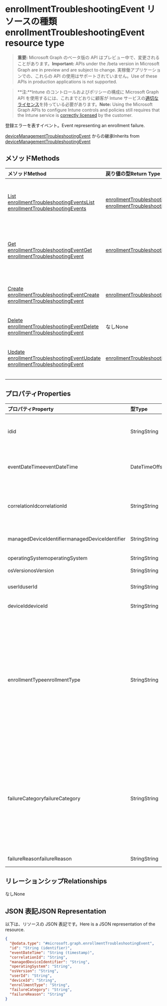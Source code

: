 # <a name="enrollmenttroubleshootingevent-resource-type"></a><span data-ttu-id="b6980-101">enrollmentTroubleshootingEvent リソースの種類</span><span class="sxs-lookup"><span data-stu-id="b6980-101">enrollmentTroubleshootingEvent resource type</span></span>

> <span data-ttu-id="b6980-102">**重要:** Microsoft Graph のベータ版の API はプレビュー中で、変更されることがあります。</span><span class="sxs-lookup"><span data-stu-id="b6980-102">**Important:** APIs under the /beta version in Microsoft Graph are in preview and are subject to change.</span></span> <span data-ttu-id="b6980-103">実稼働アプリケーションでの、これらの API の使用はサポートされていません。</span><span class="sxs-lookup"><span data-stu-id="b6980-103">Use of these APIs in production applications is not supported.</span></span>

> <span data-ttu-id="b6980-104">**注:**Intune のコントロールおよびポリシーの構成に Microsoft Graph API を使用するには、これまでどおりに顧客が Intune サービスの[適切なライセンス](https://go.microsoft.com/fwlink/?linkid=839381)を持っている必要があります。</span><span class="sxs-lookup"><span data-stu-id="b6980-104">**Note:** Using the Microsoft Graph APIs to configure Intune controls and policies still requires that the Intune service is [correctly licensed](https://go.microsoft.com/fwlink/?linkid=839381) by the customer.</span></span>

<span data-ttu-id="b6980-105">登録エラーを表すイベント。</span><span class="sxs-lookup"><span data-stu-id="b6980-105">Event representing an enrollment failure.</span></span>

<span data-ttu-id="b6980-106">[deviceManagementTroubleshootingEvent](../resources/intune_troubleshooting_devicemanagementtroubleshootingevent.md) からの継承</span><span class="sxs-lookup"><span data-stu-id="b6980-106">Inherits from [deviceManagementTroubleshootingEvent](../resources/intune_troubleshooting_devicemanagementtroubleshootingevent.md)</span></span>

## <a name="methods"></a><span data-ttu-id="b6980-107">メソッド</span><span class="sxs-lookup"><span data-stu-id="b6980-107">Methods</span></span>
|<span data-ttu-id="b6980-108">メソッド</span><span class="sxs-lookup"><span data-stu-id="b6980-108">Method</span></span>|<span data-ttu-id="b6980-109">戻り値の型</span><span class="sxs-lookup"><span data-stu-id="b6980-109">Return Type</span></span>|<span data-ttu-id="b6980-110">説明</span><span class="sxs-lookup"><span data-stu-id="b6980-110">Description</span></span>|
|:---|:---|:---|
|[<span data-ttu-id="b6980-111">List enrollmentTroubleshootingEvents</span><span class="sxs-lookup"><span data-stu-id="b6980-111">List enrollmentTroubleshootingEvents</span></span>](../api/intune_troubleshooting_enrollmenttroubleshootingevent_list.md)|<span data-ttu-id="b6980-112">[enrollmentTroubleshootingEvent](../resources/intune_troubleshooting_enrollmenttroubleshootingevent.md) コレクション</span><span class="sxs-lookup"><span data-stu-id="b6980-112">[enrollmentTroubleshootingEvent](../resources/intune_troubleshooting_enrollmenttroubleshootingevent.md) collection</span></span>|<span data-ttu-id="b6980-113">[enrollmentTroubleshootingEvent](../resources/intune_troubleshooting_enrollmenttroubleshootingevent.md) オブジェクトのプロパティとリレーションシップをリストします。</span><span class="sxs-lookup"><span data-stu-id="b6980-113">List properties and relationships of the [enrollmentTroubleshootingEvent](../resources/intune_troubleshooting_enrollmenttroubleshootingevent.md) objects.</span></span>|
|[<span data-ttu-id="b6980-114">Get enrollmentTroubleshootingEvent</span><span class="sxs-lookup"><span data-stu-id="b6980-114">Get enrollmentTroubleshootingEvent</span></span>](../api/intune_troubleshooting_enrollmenttroubleshootingevent_get.md)|[<span data-ttu-id="b6980-115">enrollmentTroubleshootingEvent</span><span class="sxs-lookup"><span data-stu-id="b6980-115">enrollmentTroubleshootingEvent</span></span>](../resources/intune_troubleshooting_enrollmenttroubleshootingevent.md)|<span data-ttu-id="b6980-116">[enrollmentTroubleshootingEvent](../resources/intune_troubleshooting_enrollmenttroubleshootingevent.md) オブジェクトのプロパティとリレーションシップを読み取ります。</span><span class="sxs-lookup"><span data-stu-id="b6980-116">Read properties and relationships of the [enrollmentTroubleshootingEvent](../resources/intune_troubleshooting_enrollmenttroubleshootingevent.md) object.</span></span>|
|[<span data-ttu-id="b6980-117">Create enrollmentTroubleshootingEvent</span><span class="sxs-lookup"><span data-stu-id="b6980-117">Create enrollmentTroubleshootingEvent</span></span>](../api/intune_troubleshooting_enrollmenttroubleshootingevent_create.md)|[<span data-ttu-id="b6980-118">enrollmentTroubleshootingEvent</span><span class="sxs-lookup"><span data-stu-id="b6980-118">enrollmentTroubleshootingEvent</span></span>](../resources/intune_troubleshooting_enrollmenttroubleshootingevent.md)|<span data-ttu-id="b6980-119">新しい [enrollmentTroubleshootingEvent](../resources/intune_troubleshooting_enrollmenttroubleshootingevent.md) オブジェクトを作成します。</span><span class="sxs-lookup"><span data-stu-id="b6980-119">Create a new [enrollmentTroubleshootingEvent](../resources/intune_troubleshooting_enrollmenttroubleshootingevent.md) object.</span></span>|
|[<span data-ttu-id="b6980-120">Delete enrollmentTroubleshootingEvent</span><span class="sxs-lookup"><span data-stu-id="b6980-120">Delete enrollmentTroubleshootingEvent</span></span>](../api/intune_troubleshooting_enrollmenttroubleshootingevent_delete.md)|<span data-ttu-id="b6980-121">なし</span><span class="sxs-lookup"><span data-stu-id="b6980-121">None</span></span>|<span data-ttu-id="b6980-122">[enrollmentTroubleshootingEvent](../resources/intune_troubleshooting_enrollmenttroubleshootingevent.md) を削除します。</span><span class="sxs-lookup"><span data-stu-id="b6980-122">Deletes a [enrollmentTroubleshootingEvent](../resources/intune_troubleshooting_enrollmenttroubleshootingevent.md).</span></span>|
|[<span data-ttu-id="b6980-123">Update enrollmentTroubleshootingEvent</span><span class="sxs-lookup"><span data-stu-id="b6980-123">Update enrollmentTroubleshootingEvent</span></span>](../api/intune_troubleshooting_enrollmenttroubleshootingevent_update.md)|[<span data-ttu-id="b6980-124">enrollmentTroubleshootingEvent</span><span class="sxs-lookup"><span data-stu-id="b6980-124">enrollmentTroubleshootingEvent</span></span>](../resources/intune_troubleshooting_enrollmenttroubleshootingevent.md)|<span data-ttu-id="b6980-125">[enrollmentTroubleshootingEvent](../resources/intune_troubleshooting_enrollmenttroubleshootingevent.md) オブジェクトのプロパティを更新します。</span><span class="sxs-lookup"><span data-stu-id="b6980-125">Update the properties of a [enrollmentTroubleshootingEvent](../resources/intune_troubleshooting_enrollmenttroubleshootingevent.md) object.</span></span>|

## <a name="properties"></a><span data-ttu-id="b6980-126">プロパティ</span><span class="sxs-lookup"><span data-stu-id="b6980-126">Properties</span></span>
|<span data-ttu-id="b6980-127">プロパティ</span><span class="sxs-lookup"><span data-stu-id="b6980-127">Property</span></span>|<span data-ttu-id="b6980-128">型</span><span class="sxs-lookup"><span data-stu-id="b6980-128">Type</span></span>|<span data-ttu-id="b6980-129">説明</span><span class="sxs-lookup"><span data-stu-id="b6980-129">Description</span></span>|
|:---|:---|:---|
|<span data-ttu-id="b6980-130">id</span><span class="sxs-lookup"><span data-stu-id="b6980-130">id</span></span>|<span data-ttu-id="b6980-131">String</span><span class="sxs-lookup"><span data-stu-id="b6980-131">String</span></span>|<span data-ttu-id="b6980-132">オブジェクトの UUID。[deviceManagementTroubleshootingEvent](../resources/intune_troubleshooting_devicemanagementtroubleshootingevent.md) から継承</span><span class="sxs-lookup"><span data-stu-id="b6980-132">UUID for the object Inherited from [deviceManagementTroubleshootingEvent](../resources/intune_troubleshooting_devicemanagementtroubleshootingevent.md)</span></span>|
|<span data-ttu-id="b6980-133">eventDateTime</span><span class="sxs-lookup"><span data-stu-id="b6980-133">eventDateTime</span></span>|<span data-ttu-id="b6980-134">DateTimeOffset</span><span class="sxs-lookup"><span data-stu-id="b6980-134">DateTimeOffset</span></span>|<span data-ttu-id="b6980-135">イベントが発生した時間。</span><span class="sxs-lookup"><span data-stu-id="b6980-135">Time when the event occurred .</span></span> <span data-ttu-id="b6980-136">[deviceManagementTroubleshootingEvent](../resources/intune_troubleshooting_devicemanagementtroubleshootingevent.md) から継承します</span><span class="sxs-lookup"><span data-stu-id="b6980-136">Inherited from [deviceManagementTroubleshootingEvent](../resources/intune_troubleshooting_devicemanagementtroubleshootingevent.md)</span></span>|
|<span data-ttu-id="b6980-137">correlationId</span><span class="sxs-lookup"><span data-stu-id="b6980-137">correlationId</span></span>|<span data-ttu-id="b6980-138">String</span><span class="sxs-lookup"><span data-stu-id="b6980-138">String</span></span>|<span data-ttu-id="b6980-139">サービスのエラーをトレースするための ID。</span><span class="sxs-lookup"><span data-stu-id="b6980-139">Id used for tracing the failure in the service.</span></span> <span data-ttu-id="b6980-140">[deviceManagementTroubleshootingEvent](../resources/intune_troubleshooting_devicemanagementtroubleshootingevent.md) から継承します</span><span class="sxs-lookup"><span data-stu-id="b6980-140">Inherited from [deviceManagementTroubleshootingEvent](../resources/intune_troubleshooting_devicemanagementtroubleshootingevent.md)</span></span>|
|<span data-ttu-id="b6980-141">managedDeviceIdentifier</span><span class="sxs-lookup"><span data-stu-id="b6980-141">managedDeviceIdentifier</span></span>|<span data-ttu-id="b6980-142">String</span><span class="sxs-lookup"><span data-stu-id="b6980-142">String</span></span>|<span data-ttu-id="b6980-143">Intune によって作成または収集されるデバイス識別子。</span><span class="sxs-lookup"><span data-stu-id="b6980-143">Device identifier created or collected by Intune.</span></span>|
|<span data-ttu-id="b6980-144">operatingSystem</span><span class="sxs-lookup"><span data-stu-id="b6980-144">operatingSystem</span></span>|<span data-ttu-id="b6980-145">String</span><span class="sxs-lookup"><span data-stu-id="b6980-145">String</span></span>|<span data-ttu-id="b6980-146">オペレーティング システム。</span><span class="sxs-lookup"><span data-stu-id="b6980-146">Operating System.</span></span>|
|<span data-ttu-id="b6980-147">osVersion</span><span class="sxs-lookup"><span data-stu-id="b6980-147">osVersion</span></span>|<span data-ttu-id="b6980-148">String</span><span class="sxs-lookup"><span data-stu-id="b6980-148">String</span></span>|<span data-ttu-id="b6980-149">OS バージョン。</span><span class="sxs-lookup"><span data-stu-id="b6980-149">OS Version.</span></span>|
|<span data-ttu-id="b6980-150">userId</span><span class="sxs-lookup"><span data-stu-id="b6980-150">userId</span></span>|<span data-ttu-id="b6980-151">String</span><span class="sxs-lookup"><span data-stu-id="b6980-151">String</span></span>|<span data-ttu-id="b6980-152">デバイスを登録しようとするユーザーの識別子。</span><span class="sxs-lookup"><span data-stu-id="b6980-152">Identifier for the user that tried to enroll the device.</span></span>|
|<span data-ttu-id="b6980-153">deviceId</span><span class="sxs-lookup"><span data-stu-id="b6980-153">deviceId</span></span>|<span data-ttu-id="b6980-154">String</span><span class="sxs-lookup"><span data-stu-id="b6980-154">String</span></span>|<span data-ttu-id="b6980-155">Azure AD デバイス識別子。</span><span class="sxs-lookup"><span data-stu-id="b6980-155">Azure AD device identifier.</span></span>|
|<span data-ttu-id="b6980-156">enrollmentType</span><span class="sxs-lookup"><span data-stu-id="b6980-156">enrollmentType</span></span>|<span data-ttu-id="b6980-157">String</span><span class="sxs-lookup"><span data-stu-id="b6980-157">String</span></span>|<span data-ttu-id="b6980-158">登録の種類。</span><span class="sxs-lookup"><span data-stu-id="b6980-158">Type of the enrollment.</span></span> <span data-ttu-id="b6980-159">可能な値は、`unknown`、`userEnrollment`、`deviceEnrollmentManager`、`appleBulkWithUser`、`appleBulkWithoutUser`、`windowsAzureADJoin`、`windowsBulkUserless`、`windowsAutoEnrollment`、`windowsBulkAzureDomainJoin`、`windowsCoManagement` です。</span><span class="sxs-lookup"><span data-stu-id="b6980-159">Possible values are: `unknown`, `userEnrollment`, `deviceEnrollmentManager`, `appleBulkWithUser`, `appleBulkWithoutUser`, `windowsAzureADJoin`, `windowsBulkUserless`, `windowsAutoEnrollment`, `windowsBulkAzureDomainJoin`, `windowsCoManagement`.</span></span>|
|<span data-ttu-id="b6980-160">failureCategory</span><span class="sxs-lookup"><span data-stu-id="b6980-160">failureCategory</span></span>|<span data-ttu-id="b6980-161">String</span><span class="sxs-lookup"><span data-stu-id="b6980-161">String</span></span>|<span data-ttu-id="b6980-162">高レベルのエラー カテゴリ。</span><span class="sxs-lookup"><span data-stu-id="b6980-162">Highlevel failure category.</span></span> <span data-ttu-id="b6980-163">可能な値は、`unknown`、`authentication`、`authorization`、`accountValidation`、`userValidation`、`deviceNotSupported`、`inMaintenance`、`badRequest`、`featureNotSupported`、`enrollmentRestrictionsEnforced`、`clientDisconnected` です。</span><span class="sxs-lookup"><span data-stu-id="b6980-163">Possible values are: `unknown`, `authentication`, `authorization`, `accountValidation`, `userValidation`, `deviceNotSupported`, `inMaintenance`, `badRequest`, `featureNotSupported`, `enrollmentRestrictionsEnforced`, `clientDisconnected`.</span></span>|
|<span data-ttu-id="b6980-164">failureReason</span><span class="sxs-lookup"><span data-stu-id="b6980-164">failureReason</span></span>|<span data-ttu-id="b6980-165">String</span><span class="sxs-lookup"><span data-stu-id="b6980-165">String</span></span>|<span data-ttu-id="b6980-166">詳細なエラーの理由:</span><span class="sxs-lookup"><span data-stu-id="b6980-166">Detailed failure reason.</span></span>|

## <a name="relationships"></a><span data-ttu-id="b6980-167">リレーションシップ</span><span class="sxs-lookup"><span data-stu-id="b6980-167">Relationships</span></span>
<span data-ttu-id="b6980-168">なし</span><span class="sxs-lookup"><span data-stu-id="b6980-168">None</span></span>
## <a name="json-representation"></a><span data-ttu-id="b6980-169">JSON 表記</span><span class="sxs-lookup"><span data-stu-id="b6980-169">JSON Representation</span></span>
<span data-ttu-id="b6980-170">以下は、リソースの JSON 表記です。</span><span class="sxs-lookup"><span data-stu-id="b6980-170">Here is a JSON representation of the resource.</span></span>
<!-- {
  "blockType": "resource",
  "keyProperty": "id",
  "@odata.type": "microsoft.graph.enrollmentTroubleshootingEvent"
}
-->
``` json
{
  "@odata.type": "#microsoft.graph.enrollmentTroubleshootingEvent",
  "id": "String (identifier)",
  "eventDateTime": "String (timestamp)",
  "correlationId": "String",
  "managedDeviceIdentifier": "String",
  "operatingSystem": "String",
  "osVersion": "String",
  "userId": "String",
  "deviceId": "String",
  "enrollmentType": "String",
  "failureCategory": "String",
  "failureReason": "String"
}
```



